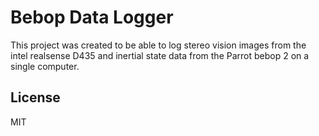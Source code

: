 # Bebop Data Logger

This project was created to be able to log stereo vision images from the intel realsense D435 and inertial state data from the Parrot bebop 2 on a single computer.

License
----

MIT


